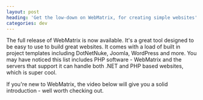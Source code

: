 ```yaml
---
layout: post
heading: 'Get the low-down on WebMatrix, for creating simple websites'
categories: dev
---
```


The full release of WebMatrix is now available. It's a great tool designed to be easy to use to build great websites. It comes with a load of built in project templates including DotNetNuke, Joomla, WordPress and more. You may have noticed this list includes PHP software - WebMatrix and the servers that support it can handle both .NET and PHP based websites, which is super cool.

If you're new to WebMatrix, the video below will give you a solid introduction - well worth checking out.

